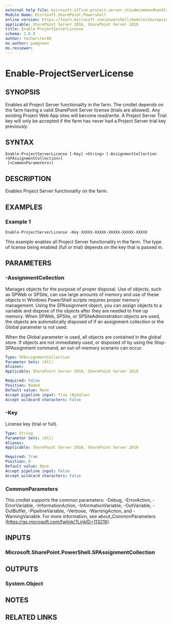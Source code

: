 ```yaml
---
external help file: microsoft.office.project.server.stsadmcommandhandler.dll-help.xml
Module Name: Microsoft.SharePoint.Powershell
online version: https://learn.microsoft.com/powershell/module/sharepoint-server/enable-projectserverlicense
applicable: SharePoint Server 2016, SharePoint Server 2019
title: Enable-ProjectServerLicense
schema: 2.0.0
author: techwriter40
ms.author: pamgreen
ms.reviewer:
---
```


# Enable-ProjectServerLicense

## SYNOPSIS
Enables all Project Server functionality in the farm. The cmdlet depends on the farm having a valid SharePoint Server license (trials are allowed). Any existing Project Web App sites will become read/write. A Project Server Trial key will only be accepted if the farm has never had a Project Server trial key previously.

## SYNTAX

```
Enable-ProjectServerLicense [-Key] <String> [-AssignmentCollection <SPAssignmentCollection>]
 [<CommonParameters>]
```

## DESCRIPTION
Enables Project Server functionality on the farm.

## EXAMPLES

### Example 1 
```
Enable-ProjectServerLicense -Key XXXXX-XXXXX-XXXXX-XXXXX-XXXXX
```

This example enables all Project Server functionality in the farm. The type of license being enabled (full or trial) depends on the key that is passed in.

## PARAMETERS

### -AssignmentCollection
Manages objects for the purpose of proper disposal. Use of objects, such as SPWeb or SPSite, can use large amounts of memory and use of these objects in Windows PowerShell scripts requires proper memory management. Using the SPAssignment object, you can assign objects to a variable and dispose of the objects after they are needed to free up memory. When SPWeb, SPSite, or SPSiteAdministration objects are used, the objects are automatically disposed of if an assignment collection or the Global parameter is not used.

When the Global parameter is used, all objects are contained in the global store. If objects are not immediately used, or disposed of by using the Stop-SPAssignment command, an out-of-memory scenario can occur.

```yaml
Type: SPAssignmentCollection
Parameter Sets: (All)
Aliases: 
Applicable: SharePoint Server 2016, SharePoint Server 2019

Required: False
Position: Named
Default value: None
Accept pipeline input: True (ByValue)
Accept wildcard characters: False
```

### -Key
License key (trial or full).

```yaml
Type: String
Parameter Sets: (All)
Aliases: 
Applicable: SharePoint Server 2016, SharePoint Server 2019

Required: True
Position: 0
Default value: None
Accept pipeline input: False
Accept wildcard characters: False
```

### CommonParameters
This cmdlet supports the common parameters: -Debug, -ErrorAction, -ErrorVariable, -InformationAction, -InformationVariable, -OutVariable, -OutBuffer, -PipelineVariable, -Verbose, -WarningAction, and -WarningVariable. For more information, see about_CommonParameters (https://go.microsoft.com/fwlink/?LinkID=113216).

## INPUTS

### Microsoft.SharePoint.PowerShell.SPAssignmentCollection

## OUTPUTS

### System.Object

## NOTES

## RELATED LINKS
